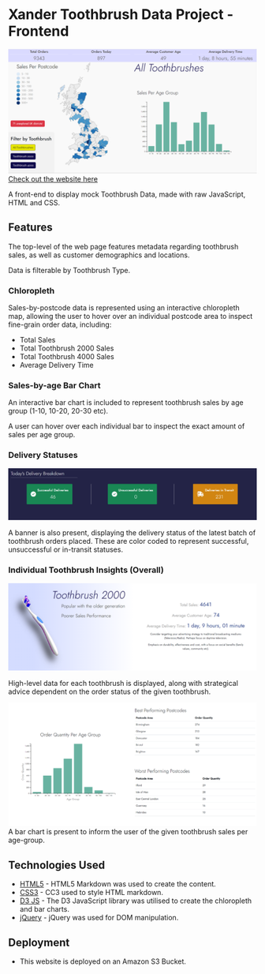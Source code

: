 # Xander Toothbrush Data Project - Frontend

![Screenshot of all toothbrush data](./docs/readme-images/all_toothbrushes.png)
[Check out the website here](http://xander-tb-frontend.s3.us-east-2.amazonaws.com/index.html)

A front-end to display mock Toothbrush Data, made with raw JavaScript, HTML and CSS.

## Features

The top-level of the web page features metadata regarding toothbrush sales, as well as customer demographics and locations.

Data is filterable by Toothbrush Type.

### Chloropleth

Sales-by-postcode data is represented using an interactive chloropleth map, allowing the user to hover over an individual postcode area
to inspect fine-grain order data, including:

- Total Sales
- Total Toothbrush 2000 Sales
- Total Toothbrush 4000 Sales
- Average Delivery Time

### Sales-by-age Bar Chart

An interactive bar chart is included to represent toothbrush sales by age group (1-10, 10-20, 20-30 etc).

A user can hover over each individual bar to inspect the exact amount of sales per age group.

### Delivery Statuses

![Screenshot of delivery status bar](./docs/readme-images/delivery_status_bar.png)

A banner is also present, displaying the delivery status of the latest batch of toothbrush orders placed. These are color coded to represent
successful, unsuccessful or in-transit statuses.

### Individual Toothbrush Insights (Overall)

![Screenshot of Individual Toothbrush Insights](./docs/readme-images/ind_tb_info.png)

High-level data for each toothbrush is displayed, along with strategical advice dependent on the order status of the given toothbrush.

![Screenshot of Individual Toothbrush Sales-by-age Bar Chart](./docs/readme-images/ind_tb_barchart.png)
A bar chart is present to inform the user of the given toothbrush sales per age-group.

## Technologies Used
- [HTML5](https://en.wikipedia.org/wiki/HTML5) - HTML5 Markdown was used to create the content.
- [CSS3](https://en.wikipedia.org/wiki/CSS) - CC3 used to style HTML markdown.
- [D3 JS](https://d3js.org/) - The D3 JavaScript library was utilised to create the chloropleth and bar charts.
- [jQuery](https://jquery.com/) - jQuery was used for DOM manipulation.

## Deployment

- This website is deployed on an Amazon S3 Bucket.

